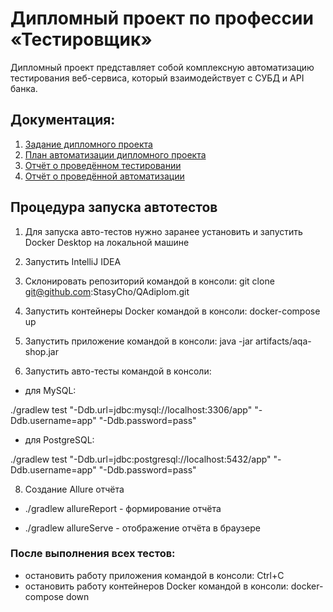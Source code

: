 # Дипломный проект по профессии «Тестировщик»
Дипломный проект представляет собой комплексную автоматизацию тестирования веб-сервиса, который взаимодействует с СУБД и API банка.

## Документация:
1) [Задание дипломного проекта](https://github.com/netology-code/qa-diploma)
2) [План автоматизации дипломного проекта](https://github.com/StasyCho/QAdiplom/blob/main/Documents/Plan.md)
3) [Отчёт о проведённом тестировании](https://github.com/StasyCho/QAdiplom/blob/main/Documents/Report.md)
4) [Отчёт о проведённой автоматизации](https://github.com/StasyCho/QAdiplom/blob/main/Documents/Summary.md)


## Процедура запуска автотестов
1) Для запуска авто-тестов нужно заранее установить и запустить Docker Desktop на локальной машине

2) Запустить IntelliJ IDEA

3) Склонировать репозиторий командой в консоли: git clone git@github.com:StasyCho/QAdiplom.git

4) Запустить контейнеры Docker командой в консоли:
  docker-compose up

6) Запустить приложение командой в консоли:
  java -jar artifacts/aqa-shop.jar

6) Запустить авто-тесты командой в консоли:
- для MySQL:

./gradlew test "-Ddb.url=jdbc:mysql://localhost:3306/app" "-Ddb.username=app" "-Ddb.password=pass"

- для PostgreSQL:

./gradlew test "-Ddb.url=jdbc:postgresql://localhost:5432/app" "-Ddb.username=app" "-Ddb.password=pass"

8) Создание Allure отчёта

- ./gradlew allureReport - формирование отчёта

- ./gradlew allureServe - отображение отчёта в браузере

### После выполнения всех тестов:
- остановить работу приложения командой в консоли: Ctrl+C
- остановить работу контейнеров Docker командой в консоли: docker-compose down
